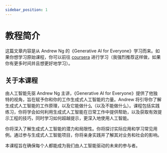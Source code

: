 ```yaml
---
sidebar_position: 1
---
```


# 教程简介

这篇文章内容是从 Andrew Ng 的《Generative AI for Everyone》学习而来。如果你想学习原始课程，你可以前往 [coursera](https://www.coursera.org/learn/generative-ai-for-everyone) 进行学习（我强烈推荐这样做，如果你有更多时间并且想更好地学习）。

## 关于本课程

由人工智能先驱 Andrew Ng 主讲，《Generative AI for Everyone》提供了他独特的视角，旨在赋予你和你的工作生成式人工智能的力量。Andrew 将引导你了解生成式人工智能的工作原理，以及它能做什么（以及不能做什么）。课程包括实践练习，你将学会如何利用生成式人工智能在日常工作中提供帮助，以及获取有效提示工程的技巧，同时学习如何超越提示，更深入地使用人工智能。

你将深入了解生成式人工智能的潜力和局限性。你将探讨实际应用和学习常见用例。通过参与生成式人工智能项目，你将亲身实践并了解其对业务和社会的影响。

本课程旨在确保每个人都能成为我们由人工智能驱动的未来的参与者。
